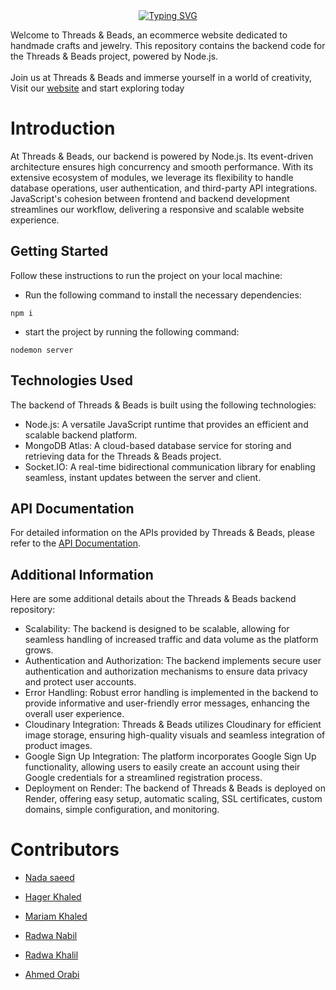 <div align="center">
<a href="https://git.io/typing-svg"><img src="https://readme-typing-svg.demolab.com?font=Delicious+Handrawn'&size=41&pause=1000&color=A20A0A&vCenter=true&width=240&lines=Threads+%26+Beads." alt="Typing SVG" /></a>
</div>

  Welcome to Threads & Beads, an ecommerce website dedicated to handmade crafts and jewelry. This repository contains the backend code for the Threads & Beads project, powered by Node.js. <br> <br>
Join us at Threads & Beads and immerse yourself in a world of creativity, Visit our [website](https://threadsandbeads-4863e.web.app/) and start exploring today

# Introduction

At Threads & Beads, our backend is powered by Node.js. Its event-driven architecture ensures high concurrency and smooth performance. With its extensive ecosystem of modules, we leverage its flexibility to handle database operations, user authentication, and third-party API integrations. JavaScript's cohesion between frontend and backend development streamlines our workflow, delivering a responsive and scalable website experience.

## Getting Started

Follow these instructions to run the project on your local machine:


- Run the following command to install the necessary dependencies:
```
npm i
```

- start the project by running the following command:
```
nodemon server
```

## Technologies Used

The backend of Threads & Beads is built using the following technologies:

- Node.js: A versatile JavaScript runtime that provides an efficient and scalable backend platform.
- MongoDB Atlas: A cloud-based database service for storing and retrieving data for the Threads & Beads project.
- Socket.IO: A real-time bidirectional communication library for enabling seamless, instant updates between the server and client.


## API Documentation

For detailed information on the APIs provided by Threads & Beads, please refer to the [API Documentation](https://documenter.getpostman.com/view/27201941/2s93m611uS).

## Additional Information
Here are some additional details about the Threads & Beads backend repository:

- Scalability: The backend is designed to be scalable, allowing for seamless handling of increased traffic and data volume as the platform grows.
- Authentication and Authorization: The backend implements secure user authentication and authorization mechanisms to ensure data privacy and protect user accounts.
- Error Handling: Robust error handling is implemented in the backend to provide informative and user-friendly error messages, enhancing the overall user experience.
- Cloudinary Integration: Threads & Beads utilizes Cloudinary for efficient image storage, ensuring high-quality visuals and seamless integration of product images.
- Google Sign Up Integration: The platform incorporates Google Sign Up functionality, allowing users to easily create an account using their Google credentials for a streamlined registration process.
- Deployment on Render: The backend of Threads & Beads is deployed on Render, offering easy setup, automatic scaling, SSL certificates, custom domains, simple configuration, and monitoring.


# Contributors

- [Nada saeed](https://github.com/Nada98Sakr)

- [Hager Khaled](https://github.com/hagerk720)

- [Mariam Khaled](https://github.com/Marim99)

- [Radwa Nabil](https://github.com/radwanabil)

- [Radwa Khalil](https://github.com/radwakhalil22)

- [Ahmed Orabi](https://github.com/orabi55555)


